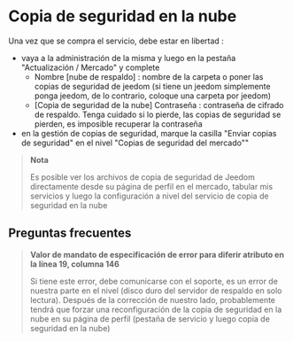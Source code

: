 # Copia de seguridad en la nube

Una vez que se compra el servicio, debe estar en libertad : 

- vaya a la administración de la misma y luego en la pestaña "Actualización / Mercado" y complete
  - Nombre [nube de respaldo] : nombre de la carpeta o poner las copias de seguridad de jeedom (si tiene un jeedom simplemente ponga jeedom, de lo contrario, coloque una carpeta por jeedom)
  - [Copia de seguridad de la nube] Contraseña : contraseña de cifrado de respaldo. Tenga cuidado si lo pierde, las copias de seguridad se pierden, es imposible recuperar la contraseña
- en la gestión de copias de seguridad, marque la casilla "Enviar copias de seguridad" en el nivel "Copias de seguridad del mercado""

>**Nota**
>
>Es posible ver los archivos de copia de seguridad de Jeedom directamente desde su página de perfil en el mercado, tabular mis servicios y luego la configuración a nivel del servicio de copia de seguridad en la nube

## Preguntas frecuentes

> **Valor de mandato de especificación de error para diferir atributo en la línea 19, columna 146**
>
> Si tiene este error, debe comunicarse con el soporte, es un error de nuestra parte en el nivel (disco duro del servidor de respaldo en solo lectura).
> Después de la corrección de nuestro lado, probablemente tendrá que forzar una reconfiguración de la copia de seguridad en la nube en su página de perfil (pestaña de servicio y luego copia de seguridad en la nube)
